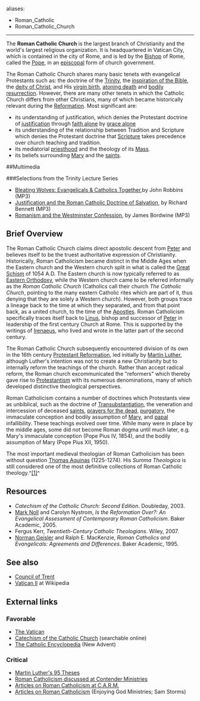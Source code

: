 aliases:
- Roman_Catholic
- Roman_Catholic_Church
---
The **Roman Catholic Church** is the largest branch of Christianity
and the world's largest religious organization. It is headquartered
in Vatican City, which is contained in the city of Rome, and is led
by the [Bishop](Bishop "Bishop") of Rome, called the
[Pope](Papacy "Papacy"), in an
[episcopal](Episcopal_(polity) "Episcopal (polity)") form of church
government.

The Roman Catholic Church shares many basic tenets with evangelical
Protestants such as: the doctrine of the
[Trinity](Trinity "Trinity"), the
[inspiration of the Bible](Inspiration_of_the_Bible "Inspiration of the Bible"),
the [deity of Christ](Deity_of_Christ "Deity of Christ"), and His
[virgin birth](Virgin_birth_of_Jesus "Virgin birth of Jesus"),
[atoning death](Atonement_of_Christ "Atonement of Christ") and
[bodily resurrection](Resurrection_of_Jesus "Resurrection of Jesus").
However, there are many other tenets in which the Catholic Church
differs from other Christians, many of which became historically
relevant during the [Reformation](Reformation "Reformation"). Most
significant are:

-   its understanding of justification, which denies the Protestant
    doctrine of [justification](Justification "Justification") through
    [faith alone](Faith_alone "Faith alone") by
    [grace alone](Grace_alone "Grace alone")
-   its understanding of the relationship between Tradition and
    Scripture which denies the Protestant doctrine that
    [Scripture](Scripture_alone "Scripture alone") takes precedence
    over church teaching and tradition.
-   its mediatorial [priesthood](Sacerdotalism "Sacerdotalism") and
    the theology of its [Mass](Mass "Mass").
-   its beliefs surrounding [Mary](Mary "Mary") and the
    [saints](Saint "Saint").


##Multimedia

###Selections from the Trinity Lecture Series

-   [Bleating Wolves: Evangelicals & Catholics Together](http://www.trinitylectures.org/MP3/Bleating_Wolves--Evangelicals_and_Catholics_Together,_John_Robbins.mp3),by
    John Robbins (MP3)
-   [Justification and the Roman Catholic Doctrine of Salvation](http://www.trinitylectures.org/MP3/Justification_and_the_Roman_Doctrine_of_Salvation,_Richard_Bennett.mp3),
    by Richard Bennett (MP3)
-   [Romanism and the Westminster Confession](http://www.trinitylectures.org/MP3/Romanism_and_the_Westminster_Confession,_James_Bordwine.mp3),
    by James Bordwine (MP3)

## Brief Overview

The Roman Catholic Church claims direct apostolic descent from
[Peter](Peter "Peter") and believes itself to be the truest
authoritative expression of Christianity. Historically, Roman
Catholicism became distinct in the Middle Ages when the Eastern
church and the Western church split in what is called the
[Great Schism](Great_Schism "Great Schism") of 1054 A.D. The
Eastern church is now typically referred to as
[Eastern Orthodoxy](Eastern_Orthodoxy "Eastern Orthodoxy"), while
the Western church came to be referred informally as the
*Roman Catholic Church* (Catholics call their church
*The Catholic Church*, pointing to the many eastern Catholic rites
which are part of it, thus denying that they are solely a Western
church). However, both groups trace a lineage back to the time at
which they separated, and from that point back, as a united church,
to the time of the [Apostles](Apostle "Apostle"). Roman Catholicism
specifically traces itself back to
[Linus](http://www.wikipedia.org/wiki/Pope_Linus "wikipedia:Pope Linus"),
bishop and successor of [Peter](Peter "Peter") in leadership of the
first century Church at Rome. This is supported by the writings of
[Irenaeus](Irenaeus "Irenaeus"), who lived and wrote in the latter
part of the second century.

The Roman Catholic Church subsequently encountered division of its
own in the 16th century
[Protestant Reformation](Protestant_Reformation "Protestant Reformation"),
led initially by [Martin Luther](Martin_Luther "Martin Luther"),
although Luther's intention was not to create a new Christianity
but to internally reform the teachings of the church. Rather than
accept radical reform, the Roman church excommunicated the
"reformers" which thereby gave rise to
[Protestantism](Protestantism "Protestantism") with its numerous
denominations, many of which developed distinctive theological
perspectives.

Roman Catholicism contains a number of doctrines which Protestants
view as unbiblical, such as the doctrine of
[Transubstantiation](Transubstantiation "Transubstantiation"), the
veneration and intercession of deceased [saints](Saint "Saint"),
[prayers for the dead](Prayers_for_the_dead "Prayers for the dead"),
[purgatory](Purgatory "Purgatory"), the immaculate conception and
bodily assumption of [Mary](Mariology "Mariology"), and
[papal](Papacy "Papacy") infallibility. These teachings evolved
over time. While many were in place by the middle ages, some did
not become Roman dogma until much later, e.g. Mary's immaculate
conception (Pope Pius IV, 1854), and the bodily assumption of Mary
(Pope Pius XII, 1950).

The most important medieval theologian of Roman Catholicism has
been without question
[Thomas Aquinas](Thomas_Aquinas "Thomas Aquinas") (1225-1274). His
*Summa Theologica* is still considered one of the most definitive
collections of Roman Catholic theology.^[[1]](#note-0)^

## Resources

-   *Catechism of the Catholic Church: Second Edition*. Doubleday,
    2003.
-   [Mark Noll](Mark_Noll "Mark Noll") and Carolyn Nystrom,
    *Is the Reformation Over?: An Evangelical Assessment of Contemporary Roman Catholicism*.
    Baker Academic, 2005.
-   Fergus Kerr, *Twentieth-Century Catholic Theologians*. Wiley,
    2007.
-   [Norman Geisler](Norman_Geisler "Norman Geisler") and Ralph E.
    MacKenzie,
    *Roman Catholics and Evangelicals: Agreements and Differences*.
    Baker Academic, 1995.

## See also

-   [Council of Trent](Council_of_Trent "Council of Trent")
-   [Vatican II](http://www.wikipedia.org/wiki/Vatican_II "wikipedia:Vatican II")
    at Wikipedia

## External links

### Favorable

-   [The Vatican](http://vatican.va/)
-   [Catechism of the Catholic Church](http://www.scborromeo.org/ccc.htm)
    (searchable online)
-   [The Catholic Encyclopedia](http://www.newadvent.org/cathen/)
    (New Advent)

### Critical

-   [Martin Luther's 95 Theses](95_Theses)
-   [Roman Catholicism discussed at Contender Ministries](http://www.contenderministries.org/catholicism.php)
-   [Articles on Roman Catholicism at C.A.R.M.](http://www.carm.org/catholic.htm)
-   [Articles on Roman Catholicism](http://www.enjoyinggodministries.com/studies/roman-catholicism/)
    (Enjoying God Ministries; Sam Storms)

